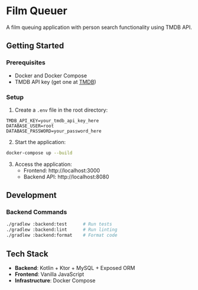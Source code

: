 # Film Queuer

A film queuing application with person search functionality using TMDB API.

## Getting Started

### Prerequisites
- Docker and Docker Compose
- TMDB API key (get one at [TMDB](https://www.themoviedb.org/settings/api))

### Setup

1. Create a `.env` file in the root directory:
```env
TMDB_API_KEY=your_tmdb_api_key_here
DATABASE_USER=root
DATABASE_PASSWORD=your_password_here
```

2. Start the application:
```bash
docker-compose up --build
```

3. Access the application:
   - Frontend: http://localhost:3000
   - Backend API: http://localhost:8080

## Development

### Backend Commands
```bash
./gradlew :backend:test      # Run tests
./gradlew :backend:lint      # Run linting
./gradlew :backend:format    # Format code
```

## Tech Stack
- **Backend**: Kotlin + Ktor + MySQL + Exposed ORM
- **Frontend**: Vanilla JavaScript
- **Infrastructure**: Docker Compose